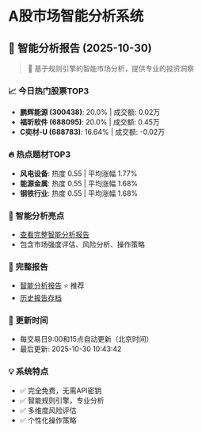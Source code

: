 # A股市场智能分析系统

## 🤖 智能分析报告 (2025-10-30)

> 🚀 基于规则引擎的智能市场分析，提供专业的投资洞察

### 📈 今日热门股票TOP3
- **鹏辉能源 (300438)**: 20.0% | 成交额: 0.02万
- **福昕软件 (688095)**: 20.0% | 成交额: 0.45万
- **C奕材-U (688783)**: 16.64% | 成交额: -0.02万

### 🔥 热点题材TOP3
- **风电设备**: 热度 0.55 | 平均涨幅 1.77%
- **能源金属**: 热度 0.55 | 平均涨幅 1.68%
- **钢铁行业**: 热度 0.55 | 平均涨幅 1.68%

### 🤖 智能分析亮点
- [查看完整智能分析报告](reports/enhanced_report_2025-10-30.md)
- 包含市场强度评估、风险分析、操作策略

### 📄 完整报告
- [智能分析报告](reports/enhanced_report_2025-10-30.md) ⭐ 推荐
- [历史报告存档](reports/)

### 🔄 更新时间
- 每交易日9:00和15点自动更新（北京时间）
- 最后更新: 2025-10-30 10:43:42

### 💡 系统特点
- ✅ 完全免费，无需API密钥
- ✅ 智能规则引擎，专业分析
- ✅ 多维度风险评估
- ✅ 个性化操作策略
